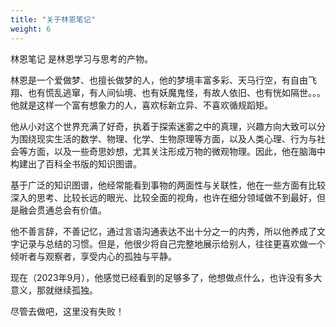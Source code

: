```yaml
---
title: "关于林恩笔记"
weight: 6
---
```


林恩笔记 是林恩学习与思考的产物。

林恩是一个爱做梦、也擅长做梦的人，他的梦境丰富多彩、天马行空，有自由飞翔、也有慌乱逃窜，有人间仙境、也有妖魔鬼怪，有故人依旧、也有恍如隔世。。。他就是这样一个富有想象力的人，喜欢标新立异、不喜欢循规蹈矩。

他从小对这个世界充满了好奇，执着于探索迷雾之中的真理，兴趣方向大致可以分为围绕现实生活的数学、物理、化学、生物原理等方面，以及人类心理、行为与社会等方面，以及一些奇思妙想，尤其关注形成万物的微观物理。因此，他在脑海中构建出了百科全书版的知识图谱。

基于广泛的知识图谱，他经常能看到事物的两面性与关联性，他在一些方面有比较深入的思考、比较长远的眼光、比较全面的视角，也许在细分领域做不到最好，但是融会贯通总会有价值。

他不善言辞，不善记忆，通过言语沟通表达不出十分之一的内秀，所以他养成了文字记录与总结的习惯。但是，他很少将自己完整地展示给别人，往往更喜欢做一个倾听者与观察者，享受内心的孤独与平静。

现在（2023年9月），他感觉已经看到的足够多了，他想做点什么，也许没有多大意义，那就继续孤独。

尽管去做吧，这里没有失败！
